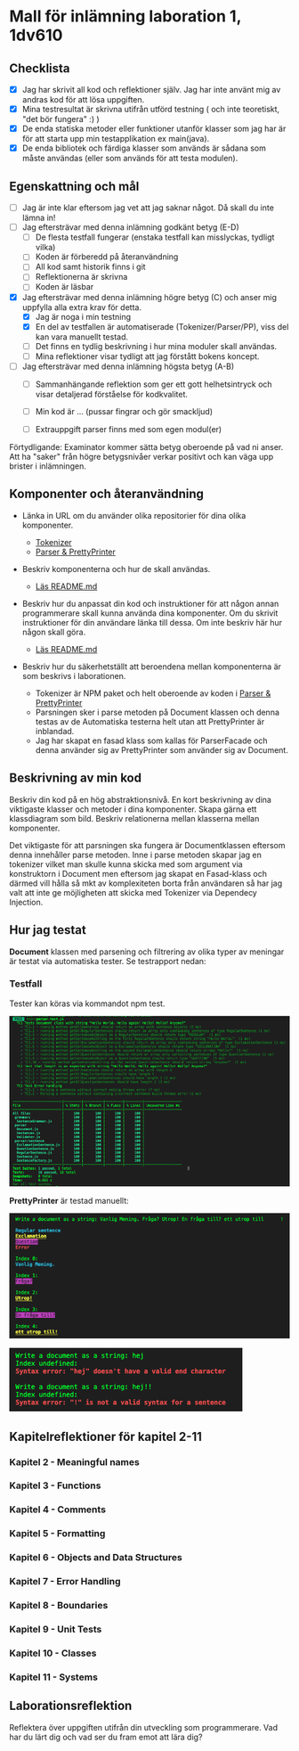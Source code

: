 # Mall för inlämning laboration 1, 1dv610

## Checklista
  - [x] Jag har skrivit all kod och reflektioner själv. Jag har inte använt mig av andras kod för att lösa uppgiften.
  - [x] Mina testresultat är skrivna utifrån utförd testning ( och inte teoretiskt, "det bör fungera" :) )
  - [x] De enda statiska metoder eller funktioner utanför klasser som jag har är för att starta upp min testapplikation ex main(java).
  - [x] De enda bibliotek och färdiga klasser som används är sådana som måste användas (eller som används för att testa modulen).

## Egenskattning och mål
  - [ ] Jag är inte klar eftersom jag vet att jag saknar något. Då skall du inte lämna in!
  - [ ] Jag eftersträvar med denna inlämning godkänt betyg (E-D)
    - [ ] De flesta testfall fungerar (enstaka testfall kan misslyckas, tydligt vilka)
    - [ ] Koden är förberedd på återanvändning
    - [ ] All kod samt historik finns i git 
    - [ ] Reflektionerna är skrivna
    - [ ] Koden är läsbar
  - [x] Jag eftersträvar med denna inlämning högre betyg (C) och anser mig uppfylla alla extra krav för detta. 
    -[x] Jag är noga i min testning
    - [x] En del av testfallen är automatiserade (Tokenizer/Parser/PP), viss del kan vara manuellt testad.
    - [ ] Det finns en tydlig beskrivning i hur mina moduler skall användas. 
    - [ ] Mina reflektioner visar tydligt att jag förstått bokens koncept.
  - [ ] Jag eftersträvar med denna inlämning högsta betyg (A-B) 
    - [ ] Sammanhängande reflektion som ger ett gott helhetsintryck och visar detaljerad förståelse för kodkvalitet.
    - [ ] Min kod är ... (pussar fingrar och gör smackljud)
    - [ ] Extrauppgift parser finns med som egen modul(er)


Förtydligande: Examinator kommer sätta betyg oberoende på vad ni anser. Att ha "saker" från högre betygsnivåer verkar positivt och kan väga upp brister i inlämningen.

## Komponenter och återanvändning
 * Länka in URL om du använder olika repositorier för dina olika komponenter. 
    - [Tokenizer](https://gitlab.lnu.se/1dv610/student/du222aa/l1)
    - [Parser & PrettyPrinter](https://gitlab.lnu.se/1dv610/student/du222aa/l2)  

 * Beskriv komponenterna och hur de skall användas.
     - [Läs README.md](./README.md)
 * Beskriv hur du anpassat din kod och instruktioner för att någon annan programmerare skall kunna använda dina komponenter. Om du skrivit instruktioner för din användare länka till dessa. Om inte beskriv här hur någon skall göra.  
    - [Läs README.md](./README.md)
 * Beskriv hur du säkerhetställt att beroendena mellan komponenterna är som beskrivs i laborationen. 
    - Tokenizer är NPM paket och helt oberoende av koden i [Parser & PrettyPrinter](https://gitlab.lnu.se/1dv610/student/du222aa/l2)
    - Parsningen sker i parse metoden på Document klassen och denna testas av de Automatiska testerna helt utan att PrettyPrinter är inblandad.
    - Jag har skapat en fasad klass som kallas för ParserFacade och denna använder sig av PrettyPrinter som använder sig av Document.

## Beskrivning av min kod
Beskriv din kod på en hög abstraktionsnivå. En kort beskrivning av dina viktigaste klasser och metoder i dina komponenter. Skapa gärna ett klassdiagram som bild. Beskriv relationerna mellan klasserna mellan komponenter.

Det viktigaste för att parsningen ska fungera är Documentklassen eftersom denna innehåller parse metoden. Inne i parse metoden skapar jag en tokenizer vilket man skulle kunna skicka med som argument via konstruktorn i Document men eftersom jag skapat en Fasad-klass och därmed vill hålla så mkt av komplexiteten borta från användaren så har jag valt att inte ge möjligheten att skicka med Tokenizer via Dependecy Injection.  


## Hur jag testat
**Document** klassen med parsening och filtrering av olika typer av meningar är testat via automatiska tester. Se testrapport nedan:

### Testfall  
Tester kan köras via kommandot npm test.  

![TestReport](./img/testReport.png)

**PrettyPrinter** är testad manuellt: 

![Manuella Tester](./img/manualTest1.png)

![Manuella Tester](./img/manualTest2.png)

## Kapitelreflektioner för kapitel 2-11

### Kapitel 2 - Meaningful names

### Kapitel 3 - Functions

### Kapitel 4 - Comments

### Kapitel 5 - Formatting

### Kapitel 6 - Objects and Data Structures

### Kapitel 7 - Error Handling

### Kapitel 8 - Boundaries

### Kapitel 9 - Unit Tests

### Kapitel 10 - Classes

### Kapitel 11 - Systems


## Laborationsreflektion
Reflektera över uppgiften utifrån din utveckling som programmerare. 
Vad har du lärt dig och vad ser du fram emot att lära dig?
